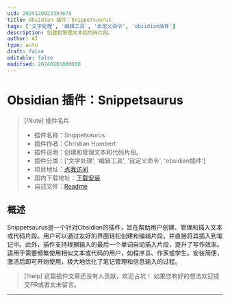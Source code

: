 ```yaml
---
uid: 2024120923394678
title: Obsidian 插件：Snippetsaurus
tags: ['文字处理', '编辑工具', '自定义命令', 'obsidian插件']
description: 创建和管理文本和代码片段。
author: AI
type: auto
draft: false
editable: false
modified: 20240101000000
---
```


# Obsidian 插件：Snippetsaurus

> [!Note] 插件名片
> - 插件名称：Snippetsaurus
> - 插件作者：Christian Humbert
> - 插件说明：创建和管理文本和代码片段。
> - 插件分类：['文字处理', '编辑工具', '自定义命令', 'obsidian插件']
> - 项目地址：[点我访问](https://github.com/Chrstn67/obsidian-plugin-obsnippets)
> - 国内下载地址：[下载安装](https://pkmer.cn/products/plugin/pluginMarket/?obsnippets)
> - 自述文件：[Readme](https://ghproxy.net/https://raw.githubusercontent.com/Chrstn67/Snippetsaurus/main/README.md)



## 概述

Snippetsaurus是一个针对Obsidian的插件，旨在帮助用户创建、管理和插入文本或代码片段。用户可以通过友好的界面轻松创建和编辑片段，并直接将其插入到笔记中。此外，插件支持根据输入的最后一个单词自动插入片段，提升了写作效率。适用于需要频繁使用相似文本或代码的用户，如程序员、作家或学生。安装简便，激活后即可开始使用，极大地优化了笔记管理和信息输入的过程。


> [!help] 
> 这篇插件文章还没有人贡献，欢迎占坑！
> 如果您有好的想法欢迎提交PR或者文末留言。
> 

---



